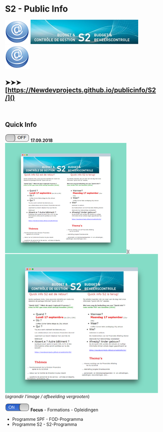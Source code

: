 <link rel="stylesheet" href="S2.css">

# S2 - Public Info

![](at.png) ![](header.jpg) ![](at.png)

## &#10148;&#10148;&#10148; [https://Newdevprojects.github.io/publicinfo/S2/]()

&nbsp;

## Quick Info

![](off.png) **17.09.2018**  
![](Invit_Uitnod_small.png)](![](Invit_Uitnod.png)  
(*agrandir l'image / afbeelding vergrooten*)

![](on.png) **Focus** - Formations - Opleidingen

* Programme SPF - FOD-Programma
* Programme S2 - S2-Programma





